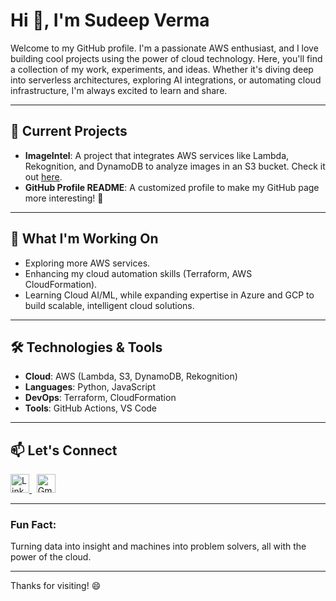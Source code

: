 <h1>Hi 👋, I'm Sudeep Verma</h1>

<p>Welcome to my GitHub profile. I'm a passionate AWS enthusiast, and I love building cool projects using the power of cloud technology. Here, you'll find a collection of my work, experiments, and ideas. Whether it's diving deep into serverless architectures, exploring AI integrations, or automating cloud infrastructure, I'm always excited to learn and share.</p>

<hr>

<h2>🌱 Current Projects</h2>
<ul>
  <li><b>ImageIntel</b>: A project that integrates AWS services like Lambda, Rekognition, and DynamoDB to analyze images in an S3 bucket. Check it out <a href="https://github.com/Sudeep-811/AWS-Projects/blob/a4e2e7d99b89282b58f9af6b07dcdbd06d14086a/ImageIntel%20with%20AWS%20Rekognition/ImageIntel%20with%20AWS%20Rekognition.md" target="_blank">here</a>.</li>
  <li><b>GitHub Profile README</b>: A customized profile to make my GitHub page more interesting! 🎨</li>
</ul>

<hr>

<h2>💼 What I'm Working On</h2>
<ul>
  <li>Exploring more AWS services.</li>
  <li>Enhancing my cloud automation skills (Terraform, AWS CloudFormation).</li>
  <li>Learning Cloud AI/ML, while expanding expertise in Azure and GCP to build scalable, intelligent cloud solutions.</li>
</ul>

<hr>

<h2>🛠️ Technologies & Tools</h2>
<ul>
  <li><b>Cloud</b>: AWS (Lambda, S3, DynamoDB, Rekognition)</li>
  <li><b>Languages</b>: Python, JavaScript</li>
  <li><b>DevOps</b>: Terraform, CloudFormation</li>
  <li><b>Tools</b>: GitHub Actions, VS Code</li>
</ul>

<hr>

<h2>📫 Let's Connect</h2>
<p>
  <a href="https://www.linkedin.com/in/sudeepverma811" target="_blank">
    <img src="https://raw.githubusercontent.com/rahuldkjain/github-profile-readme-generator/master/src/images/icons/Social/linked-in-alt.svg" alt="LinkedIn" height="30" width="30" />
  </a>
  &nbsp;
  <a href="mailto:Sudeepkv811@gmail.com" target="_blank">
    <img src="https://upload.wikimedia.org/wikipedia/commons/5/53/Gmail_Icon_%282013-2023%29.svg" alt="Gmail" height="30" width="30" />
  </a>
</p>

<hr>

<h3>Fun Fact:</h3>
<p>Turning data into insight and machines into problem solvers, all with the power of the cloud.</p>

<hr>

<p>Thanks for visiting! 😄</p>

